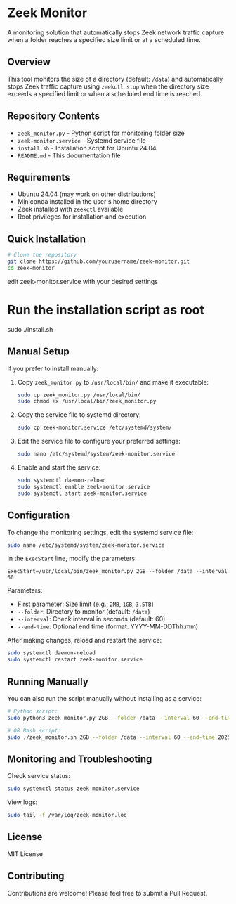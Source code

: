 # Zeek Monitor

A monitoring solution that automatically stops Zeek network traffic capture when a folder reaches a specified size limit or at a scheduled time.

## Overview

This tool monitors the size of a directory (default: `/data`) and automatically stops Zeek traffic capture using `zeekctl stop` when the directory size exceeds a specified limit or when a scheduled end time is reached.

## Repository Contents

- `zeek_monitor.py` - Python script for monitoring folder size
- `zeek-monitor.service` - Systemd service file
- `install.sh` - Installation script for Ubuntu 24.04
- `README.md` - This documentation file

## Requirements

- Ubuntu 24.04 (may work on other distributions)
- Miniconda installed in the user's home directory
- Zeek installed with `zeekctl` available
- Root privileges for installation and execution

## Quick Installation

```bash
# Clone the repository
git clone https://github.com/yourusername/zeek-monitor.git
cd zeek-monitor
```
edit zeek-monitor.service with your desired settings

# Run the installation script as root
sudo ./install.sh

## Manual Setup

If you prefer to install manually:

1. Copy `zeek_monitor.py` to `/usr/local/bin/` and make it executable:
   ```bash
   sudo cp zeek_monitor.py /usr/local/bin/
   sudo chmod +x /usr/local/bin/zeek_monitor.py
   ```

2. Copy the service file to systemd directory:
   ```bash
   sudo cp zeek-monitor.service /etc/systemd/system/
   ```

3. Edit the service file to configure your preferred settings:
   ```bash
   sudo nano /etc/systemd/system/zeek-monitor.service
   ```

4. Enable and start the service:
   ```bash
   sudo systemctl daemon-reload
   sudo systemctl enable zeek-monitor.service
   sudo systemctl start zeek-monitor.service
   ```

## Configuration

To change the monitoring settings, edit the systemd service file:

```bash
sudo nano /etc/systemd/system/zeek-monitor.service
```

In the `ExecStart` line, modify the parameters:

```
ExecStart=/usr/local/bin/zeek_monitor.py 2GB --folder /data --interval 60
```

Parameters:
- First parameter: Size limit (e.g., `2MB`, `1GB`, `3.5TB`)
- `--folder`: Directory to monitor (default: `/data`)
- `--interval`: Check interval in seconds (default: 60)
- `--end-time`: Optional end time (format: YYYY-MM-DDThh:mm)

After making changes, reload and restart the service:

```bash
sudo systemctl daemon-reload
sudo systemctl restart zeek-monitor.service
```

## Running Manually

You can also run the script manually without installing as a service:

```bash
# Python script:
sudo python3 zeek_monitor.py 2GB --folder /data --interval 60 --end-time 2025-04-10T15:30

# OR Bash script:
sudo ./zeek_monitor.sh 2GB --folder /data --interval 60 --end-time 2025-04-10T15:30
```

## Monitoring and Troubleshooting

Check service status:
```bash
sudo systemctl status zeek-monitor.service
```

View logs:
```bash
sudo tail -f /var/log/zeek-monitor.log
```

## License

MIT License

## Contributing

Contributions are welcome! Please feel free to submit a Pull Request.